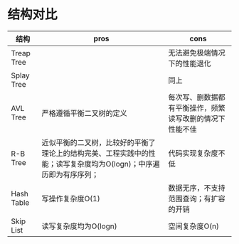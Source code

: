 # 结构对比
| 结构         | pros                                                         | cons                         |
|------------|--------------------------------------------------------------|------------------------------|
| Treap Tree |                                                              | 无法避免极端情况下的性能退化               |
| Splay Tree |                                                              | 同上                           |
| AVL Tree   | 严格遵循平衡二叉树的定义                                                 | 每次写、删数据都有平衡操作，频繁读写改删的情况下性能不佳 |
| R-B Tree   | 近似平衡的二叉树，比较好的平衡了理论上的结构完美、工程实践中的性能；读写复杂度均为O(logn)；中序遍历即为有序序列； | 代码实现复杂度不低                    |
| Hash Table | 写操作复杂度O(1)                                                   | 数据无序，不支持范围查询；有扩容的开销          |
| Skip List  | 读写复杂度均为O(logn)                                               | 空间复杂度O(n)                    |
